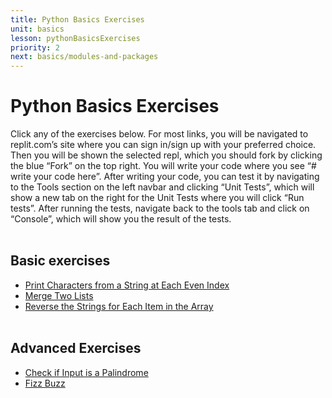 ```yaml
---
title: Python Basics Exercises
unit: basics
lesson: pythonBasicsExercises
priority: 2
next: basics/modules-and-packages
---
```


# Python Basics Exercises

Click any of the exercises below. For most links, you will be navigated to replit.com’s site where you can sign in/sign up with your preferred choice. Then you will be shown the selected repl, which you should fork by clicking the blue “Fork” on the top right. You will write your code where you see “# write your code here”. After writing your code, you can test it by navigating to the Tools section on the left navbar and clicking “Unit Tests”, which will show a new tab on the right for the Unit Tests where you will click “Run tests”. After running the tests, navigate back to the tools tab and click on “Console”, which will show you the result of the tests.
<br><br>

## Basic exercises

- [Print Characters from a String at Each Even Index](https://replit.com/@Vennbury/EvenIndices#main.py)
- [Merge Two Lists](https://replit.com/@Vennbury/MergeTwoLists#main.py)
- [Reverse the Strings for Each Item in the Array](https://replit.com/@Vennbury/ReverseStringsInArray#main.py)
  <br><br>

## Advanced Exercises

- [Check if Input is a Palindrome](https://leetcode.com/problems/valid-palindrome/)
- [Fizz Buzz](https://leetcode.com/problems/fizz-buzz/)
